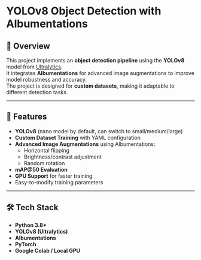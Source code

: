 # YOLOv8 Object Detection with Albumentations

## 📌 Overview
This project implements an **object detection pipeline** using the **YOLOv8** model from [Ultralytics](https://github.com/ultralytics/ultralytics).  
It integrates **Albumentations** for advanced image augmentations to improve model robustness and accuracy.  
The project is designed for **custom datasets**, making it adaptable to different detection tasks.

---

## 🎯 Features
- **YOLOv8** (nano model by default, can switch to small/medium/large)
- **Custom Dataset Training** with YAML configuration
- **Advanced Image Augmentations** using Albumentations:
  - Horizontal flipping
  - Brightness/contrast adjustment
  - Random rotation
- **mAP@50 Evaluation**
- **GPU Support** for faster training
- Easy-to-modify training parameters

---

## 🛠️ Tech Stack
- **Python 3.8+**
- **YOLOv8 (Ultralytics)**
- **Albumentations**
- **PyTorch**
- **Google Colab / Local GPU**
